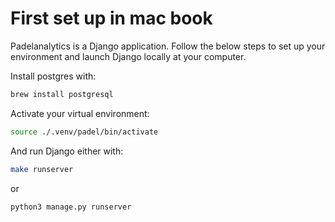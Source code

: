 # First set up in mac book

Padelanalytics is a Django application. Follow the below steps to set up your environment and launch Django locally at your computer.

Install postgres with:

```bash
brew install postgresql
```

Activate your virtual environment:

```bash
source ./.venv/padel/bin/activate
```

And run Django either with:

```bash
make runserver
```

or

```bash
python3 manage.py runserver
```